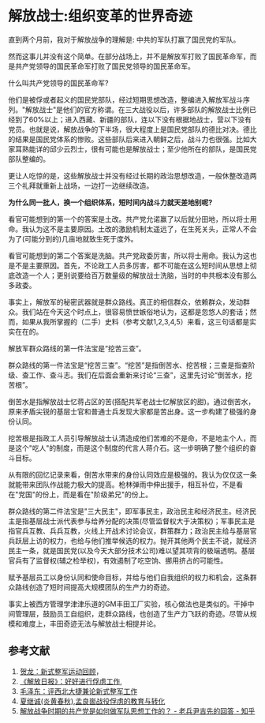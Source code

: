# 解放战士:组织变革的世界奇迹

直到两个月前，我对于解放战争的理解是: 中共的军队打赢了国民党的军队。

然而这事儿并没有这个简单。在部分战场上，并不是解放军打败了国民革命军，而是共产党领导的国民革命军打败了国民党领导的国民革命军。

什么叫共产党领导的国民革命军?

他们是被俘或者起义的国民党部队，经过短期思想改造，整编进入解放军战斗序列。"解放战士"是他们的官方称谓。在三大战役以后，许多部队的解放战士比例已经到了60%以上；进入西藏、新疆的部队，连以下没有根据地战士，营以下没有党员。也就是说，解放战争的下半场，很大程度上是国民党部队的德比对决。德比的结果是国民党体系的惨败。这些部队后来进入朝鲜之后，战斗力也很强。比如大家耳熟能详的邱少云烈士，很有可能也是解放战士；至少他所在的部队，是国民党部队整编的。

更让人吃惊的是，这些解放战士并没有经过长期的政治思想改造，一般休整改造两三个礼拜就重新上战场，一边打一边继续改造。

**为什么同一批人，换一个组织体系，短时间内战斗力就天差地别呢?**

看官可能想到的第一个的答案是土改。共产党允诺赢了以后就分田地，所以将士用命。我认为这不是主要原因。土改的激励机制太遥远了，在生死关头，正常人不会为了(可能分到的)几亩地就致生死于度外。

看官可能想到的第二个答案是洗脑。共产党政委厉害，所以将士用命。我认为这也是不是主要原因。首先，不论政工人员多厉害，都不可能在这么短时间从思想上彻底改造一个人；更别说要给百万数量级的解放战士洗脑，当时的中共根本没有那么多政委。

事实上，解放军的秘密武器就是群众路线。真正的相信群众，依赖群众，发动群众。我们站在今天这个时点上，很容易愤世嫉俗地认为，这都是忽悠人的套话；然而，如果从我所掌握的（二手）史料（参考文献1,2,3,4,5）来看，这三句话都是实实在在的。

解放军群众路线的第一件法宝是“挖苦三查”。


群众路线的第一件法宝是“挖苦三查”。“挖苦”是指倒苦水、挖苦根；三查是指查阶级、查工作、查斗志。我们在后面会重新来讨论“三查”，这里先讨论“倒苦水，挖苦根”。

倒苦水是指解放战士忆蒋占区的苦(搭配共军老战士忆解放区的甜)。通过倒苦水，原来矛盾尖锐的基层士官和普通士兵发现大家都是苦出身。这一步构建了极强的身份认同。

挖苦根是指政工人员引导解放战士认清造成他们苦难的不是命，不是地主个人，而是这个"吃人"的制度，而是这个制度的代言人蒋介石。这一步明确了整个组织的奋斗目标。

从有限的回忆记录来看，倒苦水带来的身份认同效应是极强的。我认为仅仅这一条就能带来团队作战能力极大的提高。枪林弹雨中伸出援手，相互补位，不是看在"党国"的份上，而是看在"阶级弟兄"的份上。

群众路线的第二件法宝是"三大民主"，即军事民主，政治民主和经济民主。经济民主是指基层战士派代表参与给养分配的决策(尽管监督权大于决策权)；军事民主是指官兵互教、兵兵互教，火线上开战术讨论会议，群策群力；政治民主给与基层官兵跃层上访的权力，也给与他们推举候选的权力。抛开其他两个民主不说，就经济民主一条，就是国民党(以及今天大部分技术公司)难以望其项背的极端透明。基层官兵有了监督权(辅之检举权)，有效遏制了吃空饷、挪用挤占的可能性。

赋予基层员工以身份认同和使命目标，并给与他们自我组织的权力和机会，这条群众路线创造了短时间提高大规模团队的生产力的奇迹。

事实上被西方管理学津津乐道的GM丰田工厂实验，核心做法也是类似的。干掉中间管理层，鼓励员工自组织，走群众路线，也创造了生产力飞跃的奇迹。尽管从规模和难度上，丰田奇迹无法与解放战士相提并论。

## 参考文献
1. [贺龙：新式整军运动回顾](http://www.360doc.cn/article/28625929_510814865.html)，
2. [《解放日报》：好好进行俘虏工作](http://www.docin.com/p-69310496.html), 
3. [毛泽东：评西北大捷兼论新式整军工作](https://wenku.baidu.com/view/3d2e5dc76137ee06eff91827#1)
4. [夏继诚(炎黄春秋),孟良崮战役俘虏的教育与转化](http://www.yhcqw.com/33/10395.html)
5. [解放战争时期的共产党是如何做军队思想工作的？ - 老兵尹吉先的回答 - 知乎](
https://www.zhihu.com/question/35887491/answer/127770100)

